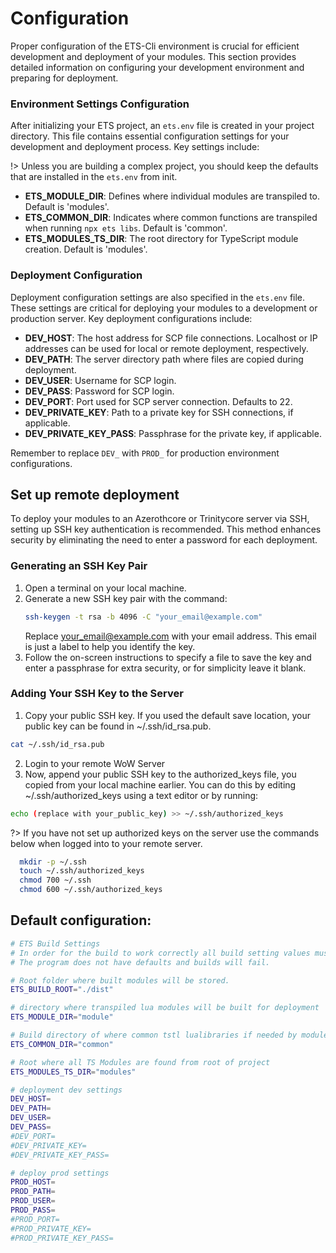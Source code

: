 
# Configuration

Proper configuration of the ETS-Cli environment is crucial for efficient development and deployment of your modules. This section provides detailed information on configuring your development environment and preparing for deployment.

### Environment Settings Configuration

After initializing your ETS project, an `ets.env` file is created in your project directory. This file contains essential configuration settings for your development and deployment process. Key settings include:

!> Unless you are building a complex project, you should keep the defaults that are 
installed in the `ets.env` from init. 
- **ETS_MODULE_DIR**: Defines where individual modules are transpiled to. Default is 'modules'.
- **ETS_COMMON_DIR**: Indicates where common functions are transpiled when running `npx ets libs`. Default is 'common'.
- **ETS_MODULES_TS_DIR**: The root directory for TypeScript module creation. Default is 'modules'.

### Deployment Configuration

Deployment configuration settings are also specified in the `ets.env` file. These settings are critical for deploying your modules to a development or production server. Key deployment configurations include:

- **DEV_HOST**: The host address for SCP file connections. Localhost or IP addresses can be used for local or remote deployment, respectively.
- **DEV_PATH**: The server directory path where files are copied during deployment.
- **DEV_USER**: Username for SCP login.
- **DEV_PASS**: Password for SCP login.
- **DEV_PORT**: Port used for SCP server connection. Defaults to 22.
- **DEV_PRIVATE_KEY**: Path to a private key for SSH connections, if applicable.
- **DEV_PRIVATE_KEY_PASS**: Passphrase for the private key, if applicable.

Remember to replace `DEV_` with `PROD_` for production environment configurations.

## Set up remote deployment
To deploy your modules to an Azerothcore or Trinitycore server via SSH, setting up SSH key authentication is recommended. This method enhances security by eliminating the need to enter a password for each deployment.

### Generating an SSH Key Pair
1. Open a terminal on your local machine.
2. Generate a new SSH key pair with the command:
   ```bash
   ssh-keygen -t rsa -b 4096 -C "your_email@example.com"
   ```
   Replace your_email@example.com with your email address. This email is just a label to help you identify the key.
3. Follow the on-screen instructions to specify a file to save the key and enter a passphrase for extra security, or for simplicity leave it blank. 

### Adding Your SSH Key to the Server
1. Copy your public SSH key. If you used the default save location, your public key can be found in ~/.ssh/id_rsa.pub. 
```bash
cat ~/.ssh/id_rsa.pub
```
2. Login to your remote WoW Server
3. Now, append your public SSH key to the authorized_keys file, you copied from your local machine earlier. You can do this by editing ~/.ssh/authorized_keys using a text editor or by running:
```bash 
echo (replace with your_public_key) >> ~/.ssh/authorized_keys
```

?> If you have not set up authorized keys on the server use the commands below when logged into to your remote server.

```bash
  mkdir -p ~/.ssh
  touch ~/.ssh/authorized_keys
  chmod 700 ~/.ssh
  chmod 600 ~/.ssh/authorized_keys
```

## Default configuration:
```bash
# ETS Build Settings
# In order for the build to work correctly all build setting values must be set
# The program does not have defaults and builds will fail. 

# Root folder where built modules will be stored. 
ETS_BUILD_ROOT="./dist"

# directory where transpiled lua modules will be built for deployment 
ETS_MODULE_DIR="module"

# Build directory of where common tstl lualibraries if needed by modules 
ETS_COMMON_DIR="common"

# Root where all TS Modules are found from root of project
ETS_MODULES_TS_DIR="modules"

# deployment dev settings 
DEV_HOST=
DEV_PATH=
DEV_USER=
DEV_PASS=
#DEV_PORT=
#DEV_PRIVATE_KEY=
#DEV_PRIVATE_KEY_PASS=

# deploy prod settings
PROD_HOST=
PROD_PATH=
PROD_USER=
PROD_PASS=
#PROD_PORT=
#PROD_PRIVATE_KEY=
#PROD_PRIVATE_KEY_PASS=
```